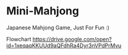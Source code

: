 # Mini-Mahjong
Japanese Mahjong Game, Just For Fun :)

Flowchart https://drive.google.com/open?id=1xeqaqKKUUd9aQFdhRa4Dyr3nVPdPrMvu
